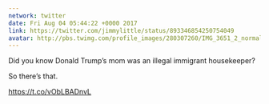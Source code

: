 ```yaml
---
network: twitter
date: Fri Aug 04 05:44:22 +0000 2017
link: https://twitter.com/jimmylittle/status/893346854250754049
avatar: http://pbs.twimg.com/profile_images/280307260/IMG_3651_2_normal.jpg
---
```


Did you know Donald Trump’s mom was an illegal immigrant housekeeper?

So there’s that.

https://t.co/vObLBADnvL
